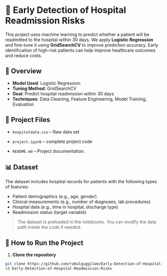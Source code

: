 # 🏥 Early Detection of Hospital Readmission Risks

This project uses machine learning to predict whether a patient will be readmitted to the hospital within 30 days. We apply **Logistic Regression** and fine-tune it using **GridSearchCV** to improve prediction accuracy. Early identification of high-risk patients can help improve healthcare outcomes and reduce costs.

## 📌 Overview

- **Model Used**: Logistic Regression
- **Tuning Method**: GridSearchCV
- **Goal**: Predict hospital readmission within 30 days
- **Techniques**: Data Cleaning, Feature Engineering, Model Training, Evaluation

## 📁 Project Files

- `hospitaldata.csv` – Raw data set
- `project.ipynb` – complete project code

- `README.md` – Project documentation.

## 📊 Dataset

The dataset includes hospital records for patients with the following types of features:

- Patient demographics (e.g., age, gender)
- Clinical measurements (e.g., number of diagnoses, lab procedures)
- Hospital data (e.g., time in hospital, discharge type)
- Readmission status (target variable)

> The dataset is preloaded in the notebooks. You can modify the data path inside the code if needed.

## 🚀 How to Run the Project

1. **Clone the repository**

```bash
git clone https://github.com/rahulguggilam/Early-Detection-of-Hospital-Readmission-Risks.git
cd Early-Detection-of-Hospital-Readmission-Risks
